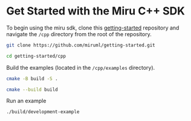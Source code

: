 # Get Started with the Miru C++ SDK
To begin using the miru sdk, clone this [getting-started](https://github.com/miruml/getting-started) repository and navigate the `/cpp` directory from the root of the repository.

```bash
git clone https://github.com/miruml/getting-started.git
```
```bash
cd getting-started/cpp
```

Build the examples (located in the `/cpp/examples` directory).

```bash
cmake -B build -S .
```
```bash
cmake --build build
```

Run an example

```bash
./build/development-example
```
